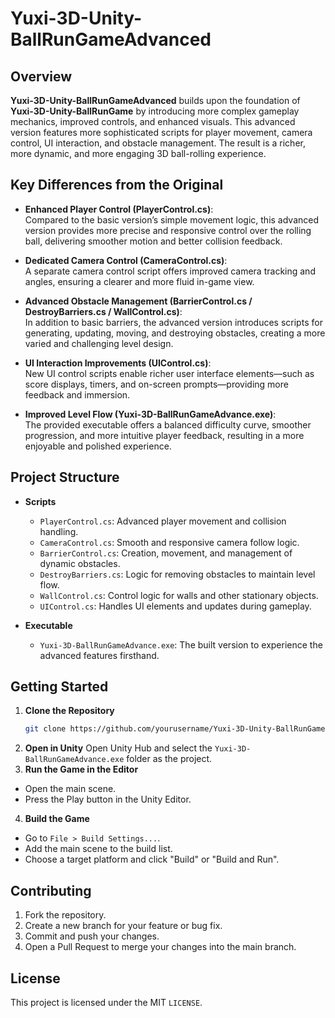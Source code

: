 # Yuxi-3D-Unity-BallRunGameAdvanced

## Overview

**Yuxi-3D-Unity-BallRunGameAdvanced** builds upon the foundation of **Yuxi-3D-Unity-BallRunGame** by introducing more complex gameplay mechanics, improved controls, and enhanced visuals. This advanced version features more sophisticated scripts for player movement, camera control, UI interaction, and obstacle management. The result is a richer, more dynamic, and more engaging 3D ball-rolling experience.

## Key Differences from the Original

- **Enhanced Player Control (PlayerControl.cs)**:  
  Compared to the basic version’s simple movement logic, this advanced version provides more precise and responsive control over the rolling ball, delivering smoother motion and better collision feedback.
  
- **Dedicated Camera Control (CameraControl.cs)**:  
  A separate camera control script offers improved camera tracking and angles, ensuring a clearer and more fluid in-game view.
  
- **Advanced Obstacle Management (BarrierControl.cs / DestroyBarriers.cs / WallControl.cs)**:  
  In addition to basic barriers, the advanced version introduces scripts for generating, updating, moving, and destroying obstacles, creating a more varied and challenging level design.
  
- **UI Interaction Improvements (UIControl.cs)**:  
  New UI control scripts enable richer user interface elements—such as score displays, timers, and on-screen prompts—providing more feedback and immersion.
  
- **Improved Level Flow (Yuxi-3D-BallRunGameAdvance.exe)**:  
  The provided executable offers a balanced difficulty curve, smoother progression, and more intuitive player feedback, resulting in a more enjoyable and polished experience.

## Project Structure

- **Scripts**
  - `PlayerControl.cs`: Advanced player movement and collision handling.
  - `CameraControl.cs`: Smooth and responsive camera follow logic.
  - `BarrierControl.cs`: Creation, movement, and management of dynamic obstacles.
  - `DestroyBarriers.cs`: Logic for removing obstacles to maintain level flow.
  - `WallControl.cs`: Control logic for walls and other stationary objects.
  - `UIControl.cs`: Handles UI elements and updates during gameplay.

- **Executable**
  - `Yuxi-3D-BallRunGameAdvance.exe`: The built version to experience the advanced features firsthand.

## Getting Started

1. **Clone the Repository**  
   ```bash
   git clone https://github.com/yourusername/Yuxi-3D-Unity-BallRunGameAdvanced.git
2. **Open in Unity**
Open Unity Hub and select the `Yuxi-3D-BallRunGameAdvance.exe` folder as the project.
3. **Run the Game in the Editor**
- Open the main scene.
- Press the Play button in the Unity Editor.
4. **Build the Game**
- Go to `File > Build Settings...`.
- Add the main scene to the build list.
- Choose a target platform and click "Build" or "Build and Run".

## Contributing
1. Fork the repository.
2. Create a new branch for your feature or bug fix.
3. Commit and push your changes.
4. Open a Pull Request to merge your changes into the main branch.

## License
This project is licensed under the MIT `LICENSE`.
